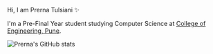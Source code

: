 Hi, I am Prerna Tulsiani ✨

I'm a Pre-Final Year student studying Computer Science at [College of Engineering, Pune](http://www.coep.org.in/).

![Prerna's GitHub stats](https://github-readme-stats.vercel.app/api?username=pt3002&show_icons=true&theme=synthwave)



<!--
**pt3002/pt3002** is a ✨ _special_ ✨ repository because its `README.md` (this file) appears on your GitHub profile.

Here are some ideas to get you started:

- 🔭 I’m currently working on ...
- 🌱 I’m currently learning ...
- 👯 I’m looking to collaborate on ...
- 🤔 I’m looking for help with ...
- 💬 Ask me about ...
- 📫 How to reach me: ...
- 😄 Pronouns: ...
- ⚡ Fun fact: ...
-->
